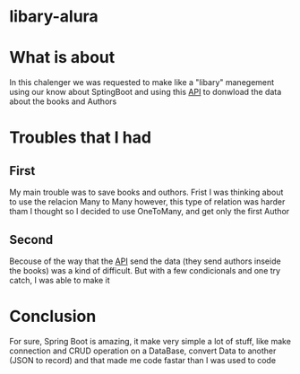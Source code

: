 # libary-alura
<h1>What is about</h1>
<p>In this chalenger we was requested to make like a "libary" manegement using our know about 
SptingBoot and using this <a href = "https://gutendex.com/">API</a> to donwload the data about the books and Authors</p>
<h1>Troubles that I had</h1>
<h2>First</h2>
<p>My main trouble was to save books and outhors. Frist I was thinking about to use the relacion Many to Many
however, this type of relation was harder tham I thought so I decided to use OneToMany, and get only the first Author</p>
<h2>Second</h2>
<p>Becouse of the way that the <a href = "https://gutendex.com/">API</a> send the data (they send authors inseide the books)
was a kind of difficult. But with a few condicionals and one try catch, I was able to make it</p>
<h1>Conclusion</h1>
<p>For sure, Spring Boot is amazing, it make very simple a lot of stuff, like make connection and CRUD operation on a DataBase, convert Data to another
(JSON to record) and that made me code fastar than I was used to code</p>
